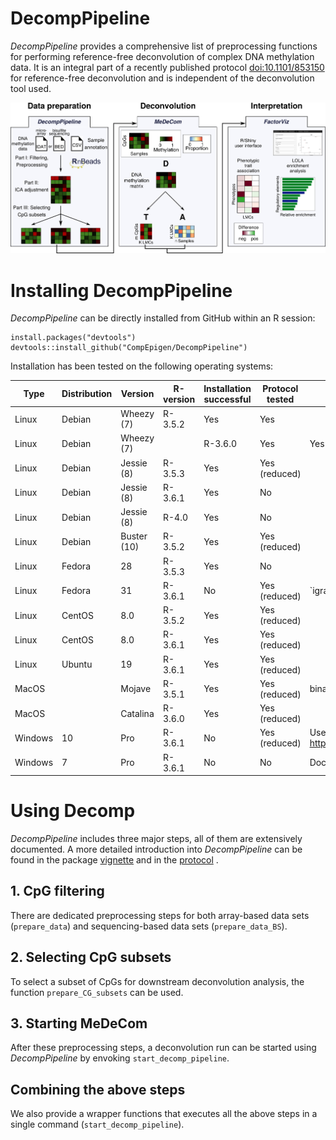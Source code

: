 # DecompPipeline
*DecompPipeline* provides a comprehensive list of preprocessing functions for performing reference-free deconvolution of complex DNA methylation data. It is an integral part of a recently published protocol [doi:10.1101/853150](https://doi.org/10.1101/853150) for reference-free deconvolution and is independent of the deconvolution tool used. 

![Overview of the reference-free deconvolution tool](pictures/protocol_overview.png)

# Installing DecompPipeline
*DecompPipeline* can be directly installed from GitHub within an R session:
```
install.packages("devtools")
devtools::install_github("CompEpigen/DecompPipeline")
```
Installation has been tested on the following operating systems:

Type |   Distribution |   Version |   R-version |   Installation successful |   Protocol tested |   Comments
---- |	 ---- | ---- | ---- | ---- | ---- | ---- 
Linux 						|  Debian 	|  Wheezy (7)  	|  R-3.5.2 |  Yes |  Yes |   
Linux						| 	 Debian |  Wheezy (7)					 	|  									  	|  R-3.6.0 |  Yes |  Yes |  
Linux						| 	Debian					  	|  Jessie (8)	|  R-3.5.3	  |  Yes |  Yes (reduced)  |   
Linux						| 	Debian						| Jessie (8)									|  R-3.6.1 |  Yes | 	No	|  
Linux						| 	Debian						| 	Jessie (8)									|  R-4.0	  | 		Yes	| 	No	|  
Linux						| 	Debian						| 	Buster (10)					|  R-3.5.2 |  Yes |  Yes (reduced) |  	
Linux						| 	Fedora	|  	28									|  R-3.5.3 | 	Yes |  No |  
Linux						| 		Fedora					| 	31									|  R-3.6.1 | 	No  |  Yes (reduced) |  `igraph' dependency fails to install
Linux						| 	CentOS	| 	8.0				|  R-3.5.2 |  Yes	|  Yes (reduced) |  	
Linux						| 	CentOS						| 	8.0									|  R-3.6.1 |  Yes |  Yes (reduced) | 	
Linux						| 	Ubuntu					| 	19									|  R-3.6.1 | 		Yes	|  Yes (reduced) |  
MacOS		| 							| 	Mojave								|  R-3.5.1 | 		Yes	|  Yes (reduced)	| 	binary release used	
MacOS					| 							| 	Catalina							|  R-3.6.0 | 		Yes	|  Yes (reduced)	| 	
Windows						| 	10						| 	Pro									|  R-3.6.1 |  No |  Yes (reduced)	| 	Use docker image https://hub.docker.com/r/mscherer/medecom	
Windows					| 	7						| 	Pro									|  R-3.6.1 | 		No	| 	No |  Docker is not available for Windows 7																	

# Using Decomp
*DecompPipeline* includes three major steps, all of them are extensively documented. A more detailed introduction into *DecompPipeline* can be found in the package [vignette](vignettes/DecompPipeline.md) and in the [protocol](vignettes/DeconvolutionProtocol.md) .

## 1. CpG filtering
There are dedicated preprocessing steps for both array-based data sets (```prepare_data```) and sequencing-based data sets (```prepare_data_BS```).

## 2. Selecting CpG subsets
To select a subset of CpGs for downstream deconvolution analysis, the function ```prepare_CG_subsets``` can be used.

## 3. Starting MeDeCom
After these preprocessing steps, a deconvolution run can be started using *DecompPipeline* by envoking ```start_decomp_pipeline```.

## Combining the above steps
We also provide a wrapper functions that executes all the above steps in a single command (```start_decomp_pipeline```).
